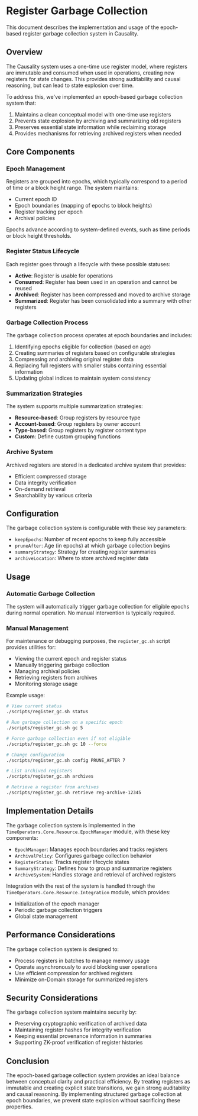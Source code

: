 <!-- Garbage collection for registers -->
<!-- Original file: docs/src/register_garbage_collection.md -->

# Register Garbage Collection

This document describes the implementation and usage of the epoch-based register garbage collection system in Causality.

## Overview

The Causality system uses a one-time use register model, where registers are immutable and consumed when used in operations, creating new registers for state changes. This provides strong auditability and causal reasoning, but can lead to state explosion over time. 

To address this, we've implemented an epoch-based garbage collection system that:

1. Maintains a clean conceptual model with one-time use registers
2. Prevents state explosion by archiving and summarizing old registers
3. Preserves essential state information while reclaiming storage
4. Provides mechanisms for retrieving archived registers when needed

## Core Components

### Epoch Management

Registers are grouped into epochs, which typically correspond to a period of time or a block height range. The system maintains:

- Current epoch ID
- Epoch boundaries (mapping of epochs to block heights)
- Register tracking per epoch
- Archival policies

Epochs advance according to system-defined events, such as time periods or block height thresholds.

### Register Status Lifecycle

Each register goes through a lifecycle with these possible statuses:

- **Active**: Register is usable for operations
- **Consumed**: Register has been used in an operation and cannot be reused
- **Archived**: Register has been compressed and moved to archive storage
- **Summarized**: Register has been consolidated into a summary with other registers

### Garbage Collection Process

The garbage collection process operates at epoch boundaries and includes:

1. Identifying epochs eligible for collection (based on age)
2. Creating summaries of registers based on configurable strategies
3. Compressing and archiving original register data
4. Replacing full registers with smaller stubs containing essential information
5. Updating global indices to maintain system consistency

### Summarization Strategies

The system supports multiple summarization strategies:

- **Resource-based**: Group registers by resource type
- **Account-based**: Group registers by owner account
- **Type-based**: Group registers by register content type
- **Custom**: Define custom grouping functions

### Archive System

Archived registers are stored in a dedicated archive system that provides:

- Efficient compressed storage
- Data integrity verification
- On-demand retrieval
- Searchability by various criteria

## Configuration

The garbage collection system is configurable with these key parameters:

- `keepEpochs`: Number of recent epochs to keep fully accessible
- `pruneAfter`: Age (in epochs) at which garbage collection begins
- `summaryStrategy`: Strategy for creating register summaries
- `archiveLocation`: Where to store archived register data

## Usage

### Automatic Garbage Collection

The system will automatically trigger garbage collection for eligible epochs during normal operation. No manual intervention is typically required.

### Manual Management

For maintenance or debugging purposes, the `register_gc.sh` script provides utilities for:

- Viewing the current epoch and register status
- Manually triggering garbage collection
- Managing archival policies
- Retrieving registers from archives
- Monitoring storage usage

Example usage:

```bash
# View current status
./scripts/register_gc.sh status

# Run garbage collection on a specific epoch
./scripts/register_gc.sh gc 5

# Force garbage collection even if not eligible
./scripts/register_gc.sh gc 10 --force

# Change configuration
./scripts/register_gc.sh config PRUNE_AFTER 7

# List archived registers
./scripts/register_gc.sh archives

# Retrieve a register from archives
./scripts/register_gc.sh retrieve reg-archive-12345
```

## Implementation Details

The garbage collection system is implemented in the `TimeOperators.Core.Resource.EpochManager` module, with these key components:

- `EpochManager`: Manages epoch boundaries and tracks registers
- `ArchivalPolicy`: Configures garbage collection behavior
- `RegisterStatus`: Tracks register lifecycle states
- `SummaryStrategy`: Defines how to group and summarize registers
- `ArchiveSystem`: Handles storage and retrieval of archived registers

Integration with the rest of the system is handled through the `TimeOperators.Core.Resource.Integration` module, which provides:

- Initialization of the epoch manager
- Periodic garbage collection triggers
- Global state management

## Performance Considerations

The garbage collection system is designed to:

- Process registers in batches to manage memory usage
- Operate asynchronously to avoid blocking user operations
- Use efficient compression for archived registers
- Minimize on-Domain storage for summarized registers

## Security Considerations

The garbage collection system maintains security by:

- Preserving cryptographic verification of archived data
- Maintaining register hashes for integrity verification
- Keeping essential provenance information in summaries
- Supporting ZK-proof verification of register histories

## Conclusion

The epoch-based garbage collection system provides an ideal balance between conceptual clarity and practical efficiency. By treating registers as immutable and creating explicit state transitions, we gain strong auditability and causal reasoning. By implementing structured garbage collection at epoch boundaries, we prevent state explosion without sacrificing these properties. 